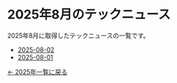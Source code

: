 # 2025年8月のテックニュース

2025年8月に取得したテックニュースの一覧です。

- [2025-08-02](2025-08-02.md)
- [2025-08-01](2025-08-01.md)

[← 2025年一覧に戻る](../index.md)
